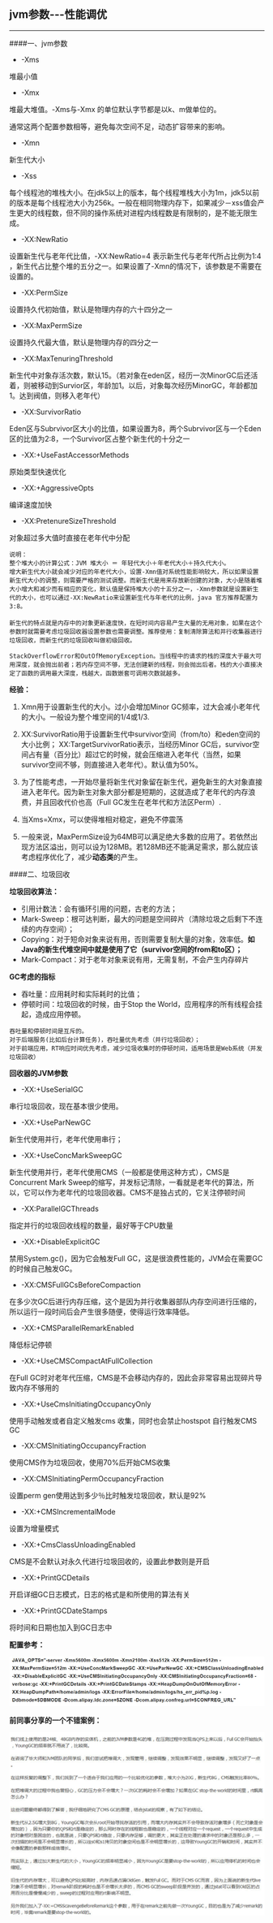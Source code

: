 ## jvm参数---性能调优

---

####一、jvm参数

*	-Xms 

堆最小值

*	-Xmx

堆最大堆值。-Xms与-Xmx 的单位默认字节都是以k、m做单位的。

通常这两个配置参数相等，避免每次空间不足，动态扩容带来的影响。

*	-Xmn 

新生代大小

*	-Xss 

每个线程池的堆栈大小。在jdk5以上的版本，每个线程堆栈大小为1m，jdk5以前的版本是每个线程池大小为256k。一般在相同物理内存下，如果减少－xss值会产生更大的线程数，但不同的操作系统对进程内线程数是有限制的，是不能无限生成。

*	-XX:NewRatio 

设置新生代与老年代比值，-XX:NewRatio=4 表示新生代与老年代所占比例为1:4 ，新生代占比整个堆的五分之一。如果设置了-Xmn的情况下，该参数是不需要在设置的。

*	-XX:PermSize

设置持久代初始值，默认是物理内存的六十四分之一

*	-XX:MaxPermSize 

设置持久代最大值，默认是物理内存的四分之一

*	-XX:MaxTenuringThreshold

新生代中对象存活次数，默认15。（若对象在eden区，经历一次MinorGC后还活着，则被移动到Survior区，年龄加1。以后，对象每次经历MinorGC，年龄都加1。达到阀值，则移入老年代）

*	-XX:SurvivorRatio 

Eden区与Subrvivor区大小的比值，如果设置为8，两个Subrvivor区与一个Eden区的比值为2:8，一个Survivor区占整个新生代的十分之一

*	-XX:+UseFastAccessorMethods 

原始类型快速优化

*	-XX:+AggressiveOpts

编译速度加快

*	-XX:PretenureSizeThreshold

对象超过多大值时直接在老年代中分配



```
说明：
整个堆大小的计算公式：JVM 堆大小 ＝ 年轻代大小＋年老代大小＋持久代大小。
增大新生代大小就会减少对应的年老代大小，设置-Xmn值对系统性能影响较大，所以如果设置新生代大小的调整，则需要严格的测试调整。而新生代是用来存放新创建的对象，大小是随着堆大小增大和减少而有相应的变化，默认值是保持堆大小的十五分之一，-Xmn参数就是设置新生代的大小，也可以通过-XX:NewRatio来设置新生代与年老代的比例，java 官方推荐配置为3:8。

新生代的特点就是内存中的对象更新速度快，在短时间内容易产生大量的无用对象，如果在这个参数时就需要考虑垃圾回收器设置参数也需要调整。推荐使用：复制清除算法和并行收集器进行垃圾回收，而新生代的垃圾回收叫做初级回收。

```


```
StackOverflowError和OutOfMemoryException。当线程中的请求的栈的深度大于最大可用深度，就会抛出前者；若内存空间不够，无法创建新的线程，则会抛出后者。栈的大小直接决定了函数的调用最大深度，栈越大，函数嵌套可调用次数就越多。

```

**经验：**

1. Xmn用于设置新生代的大小。过小会增加Minor GC频率，过大会减小老年代的大小。一般设为整个堆空间的1/4或1/3.

2. XX:SurvivorRatio用于设置新生代中survivor空间（from/to）和eden空间的大小比例；
XX:TargetSurvivorRatio表示，当经历Minor GC后，survivor空间占有量（百分比）超过它的时候，就会压缩进入老年代（当然，如果survivor空间不够，则直接进入老年代）。默认值为50%。

3. 为了性能考虑，一开始尽量将新生代对象留在新生代，避免新生的大对象直接进入老年代。因为新生对象大部分都是短期的，这就造成了老年代的内存浪费，并且回收代价也高（Full GC发生在老年代和方法区Perm）.

4. 当Xms=Xmx，可以使得堆相对稳定，避免不停震荡

5. 一般来说，MaxPermSize设为64MB可以满足绝大多数的应用了。若依然出现方法区溢出，则可以设为128MB。若128MB还不能满足需求，那么就应该考虑程序优化了，减少**动态类**的产生。


####二、垃圾回收


**垃圾回收算法：**

*	引用计数法：会有循环引用的问题，古老的方法；
*	Mark-Sweep：根可达判断，最大的问题是空间碎片（清除垃圾之后剩下不连续的内存空间）；
*	Copying：对于短命对象来说有用，否则需要复制大量的对象，效率低。**如Java的新生代堆空间中就是使用了它（survivor空间的from和to区）；**
*	Mark-Compact：对于老年对象来说有用，无需复制，不会产生内存碎片

**GC考虑的指标**

*	吞吐量：应用耗时和实际耗时的比值；
*	停顿时间：垃圾回收的时候，由于Stop the World，应用程序的所有线程会挂起，造成应用停顿。

```
吞吐量和停顿时间是互斥的。
对于后端服务(比如后台计算任务)，吞吐量优先考虑（并行垃圾回收）；
对于前端应用，RT响应时间优先考虑，减少垃圾收集时的停顿时间，适用场景是Web系统（并发垃圾回收）
```

**回收器的JVM参数**

*	-XX:+UseSerialGC

串行垃圾回收，现在基本很少使用。

*	-XX:+UseParNewGC

新生代使用并行，老年代使用串行；

*	-XX:+UseConcMarkSweepGC

新生代使用并行，老年代使用CMS（一般都是使用这种方式），CMS是Concurrent Mark Sweep的缩写，并发标记清除，一看就是老年代的算法，所以，它可以作为老年代的垃圾回收器。CMS不是独占式的，它关注停顿时间

*	-XX:ParallelGCThreads

指定并行的垃圾回收线程的数量，最好等于CPU数量

*	-XX:+DisableExplicitGC

禁用System.gc()，因为它会触发Full GC，这是很浪费性能的，JVM会在需要GC的时候自己触发GC。

*	-XX:CMSFullGCsBeforeCompaction 

在多少次GC后进行内存压缩，这个是因为并行收集器部队内存空间进行压缩的，所以运行一段时间后会产生很多随便，使得运行效率降低。

*	-XX:+CMSParallelRemarkEnabled

降低标记停顿

*	-XX:+UseCMSCompactAtFullCollection 

在Full GC时对老年代压缩，CMS是不会移动内存的，因此会非常容易出现碎片导致内存不够用的

*	-XX:+UseCmsInitiatingOccupancyOnly 

使用手动触发或者自定义触发cms 收集，同时也会禁止hostspot 自行触发CMS GC

*	-XX:CMSInitiatingOccupancyFraction 

使用CMS作为垃圾回收，使用70%后开始CMS收集

*	-XX:CMSInitiatingPermOccupancyFraction 

设置perm gen使用达到多少％比时触发垃圾回收，默认是92%

*	-XX:+CMSIncrementalMode 

设置为增量模式

*	-XX:+CmsClassUnloadingEnabled 

CMS是不会默认对永久代进行垃圾回收的，设置此参数则是开启

*	-XX:+PrintGCDetails

开启详细GC日志模式，日志的格式是和所使用的算法有关

*	-XX:+PrintGCDateStamps

将时间和日期也加入到GC日志中


**配置参考：**


![image](img/13.png)

**前同事分享的一个不错案例：**

![image](img/15.png)